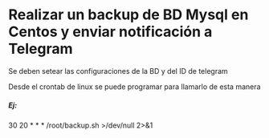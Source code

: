 # Realizar un backup de BD Mysql en Centos y enviar notificación a Telegram

Se deben setear las configuraciones de la BD y del ID de telegram

Desde el crontab de linux se puede programar para llamarlo de esta manera

##### Ej:

30 20   * * * /root/backup.sh >/dev/null 2>&1